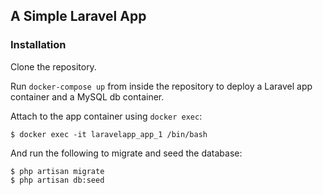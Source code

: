 ## A Simple Laravel App 

### Installation

Clone the repository.

Run `docker-compose up` from inside the repository to deploy a Laravel app container and a MySQL db container.

Attach to the app container using `docker exec`:

	$ docker exec -it laravelapp_app_1 /bin/bash

And run the following to migrate and seed the database:

	$ php artisan migrate
	$ php artisan db:seed
